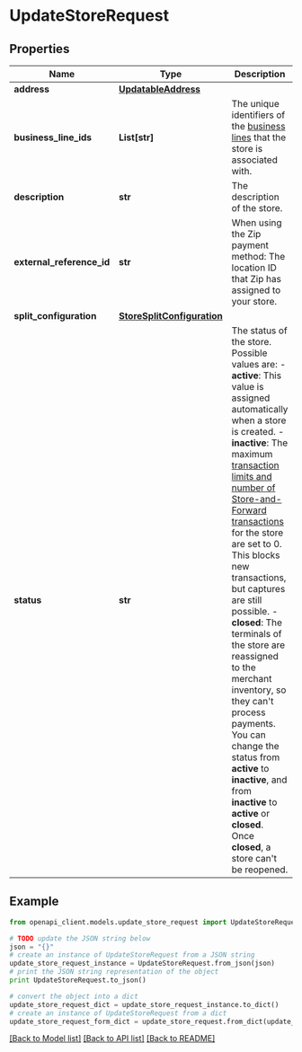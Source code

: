 # UpdateStoreRequest


## Properties
Name | Type | Description | Notes
------------ | ------------- | ------------- | -------------
**address** | [**UpdatableAddress**](UpdatableAddress.md) |  | [optional] 
**business_line_ids** | **List[str]** | The unique identifiers of the [business lines](https://docs.adyen.com/api-explorer/#/legalentity/latest/post/businesslines__resParam_id) that the store is associated with. | [optional] 
**description** | **str** | The description of the store. | [optional] 
**external_reference_id** | **str** | When using the Zip payment method: The location ID that Zip has assigned to your store. | [optional] 
**split_configuration** | [**StoreSplitConfiguration**](StoreSplitConfiguration.md) |  | [optional] 
**status** | **str** | The status of the store. Possible values are:  - **active**: This value is assigned automatically when a store is created.  - **inactive**: The maximum [transaction limits and number of Store-and-Forward transactions](https://docs.adyen.com/point-of-sale/determine-account-structure/configure-features#payment-features) for the store are set to 0. This blocks new transactions, but captures are still possible. - **closed**: The terminals of the store are reassigned to the merchant inventory, so they can&#39;t process payments.  You can change the status from **active** to **inactive**, and from **inactive** to **active** or **closed**.  Once **closed**, a store can&#39;t be reopened. | [optional] 

## Example

```python
from openapi_client.models.update_store_request import UpdateStoreRequest

# TODO update the JSON string below
json = "{}"
# create an instance of UpdateStoreRequest from a JSON string
update_store_request_instance = UpdateStoreRequest.from_json(json)
# print the JSON string representation of the object
print UpdateStoreRequest.to_json()

# convert the object into a dict
update_store_request_dict = update_store_request_instance.to_dict()
# create an instance of UpdateStoreRequest from a dict
update_store_request_form_dict = update_store_request.from_dict(update_store_request_dict)
```
[[Back to Model list]](../README.md#documentation-for-models) [[Back to API list]](../README.md#documentation-for-api-endpoints) [[Back to README]](../README.md)


